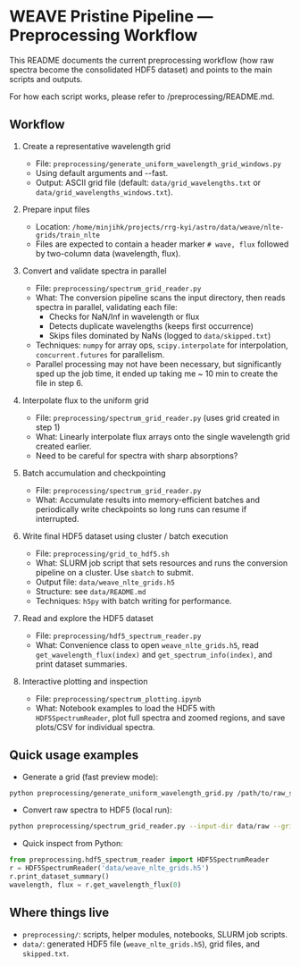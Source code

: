 WEAVE Pristine Pipeline — Preprocessing Workflow
==========================================

This README documents the current preprocessing workflow (how raw spectra become the consolidated HDF5 dataset) and points to the main scripts and outputs.

For how each script works, please refer to /preprocessing/README.md.

Workflow
-----------------------
1. Create a representative wavelength grid
   - File: 
     `preprocessing/generate_uniform_wavelength_grid_windows.py`
   - Using default arguments and --fast.
   - Output: ASCII grid file (default: `data/grid_wavelengths.txt` or `data/grid_wavelengths_windows.txt`).

2. Prepare input files
   - Location: `/home/minjihk/projects/rrg-kyi/astro/data/weave/nlte-grids/train_nlte`
   - Files are expected to contain a header marker `# wave, flux` followed by two-column data (wavelength, flux).

3. Convert and validate spectra in parallel
   - File: `preprocessing/spectrum_grid_reader.py`
   - What: The conversion pipeline scans the input directory, then reads spectra in parallel, validating each file:
     - Checks for NaN/Inf in wavelength or flux
     - Detects duplicate wavelengths (keeps first occurrence)
     - Skips files dominated by NaNs (logged to `data/skipped.txt`)
   - Techniques: `numpy` for array ops, `scipy.interpolate` for interpolation, `concurrent.futures` for parallelism.
   - Parallel processing may not have been necessary, but significantly sped up the job time, it ended up taking me ~ 10 min to create the file in step 6.

4. Interpolate flux to the uniform grid
   - File: `preprocessing/spectrum_grid_reader.py` (uses grid created in step 1)
   - What: Linearly interpolate flux arrays onto the single wavelength grid created earlier.
   - Need to be careful for spectra with sharp absorptions?

5. Batch accumulation and checkpointing
   - File: `preprocessing/spectrum_grid_reader.py`
   - What: Accumulate results into memory-efficient batches and periodically write checkpoints so long runs can resume if interrupted.

6. Write final HDF5 dataset using cluster / batch execution
    - File: `preprocessing/grid_to_hdf5.sh`
    - What: SLURM job script that sets resources and runs the conversion pipeline on a cluster. Use `sbatch` to submit.
   - Output file: `data/weave_nlte_grids.h5`
   - Structure: see `data/README.md`
   - Techniques: `h5py` with batch writing for performance.

7. Read and explore the HDF5 dataset
   - File: `preprocessing/hdf5_spectrum_reader.py`
   - What: Convenience class to open `weave_nlte_grids.h5`, read `get_wavelength_flux(index)` and `get_spectrum_info(index)`, and print dataset summaries.

8. Interactive plotting and inspection
   - File: `preprocessing/spectrum_plotting.ipynb`
   - What: Notebook examples to load the HDF5 with `HDF5SpectrumReader`, plot full spectra and zoomed regions, and save plots/CSV for individual spectra.

Quick usage examples
--------------------
- Generate a grid (fast preview mode):

```bash
python preprocessing/generate_uniform_wavelength_grid.py /path/to/raw_spectra --sample 500 --fast --out data/grid_wavelengths.txt
```

- Convert raw spectra to HDF5 (local run):

```bash
python preprocessing/spectrum_grid_reader.py --input-dir data/raw --grid data/grid_wavelengths.txt --out data/weave_nlte_grids.h5
```

- Quick inspect from Python:

```python
from preprocessing.hdf5_spectrum_reader import HDF5SpectrumReader
r = HDF5SpectrumReader('data/weave_nlte_grids.h5')
r.print_dataset_summary()
wavelength, flux = r.get_wavelength_flux(0)
```

Where things live
-----------------
- `preprocessing/`: scripts, helper modules, notebooks, SLURM job scripts.
- `data/`: generated HDF5 file (`weave_nlte_grids.h5`), grid files, and `skipped.txt`.

